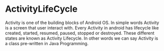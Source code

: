 # ActivityLifeCycle
Activity is one of the building blocks of Android OS. In simple words Activity is a screen that user interact with. Every Activity in android has lifecycle like created, started, resumed, paused, stopped or destroyed. These different states are known as Activity Lifecycle. In other words we can say Activity is a class pre-written in Java Programming.
